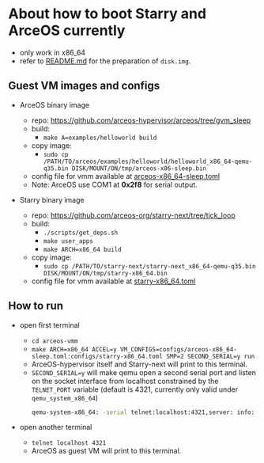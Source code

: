 # About how to boot Starry and ArceOS currently

* only work in x86_64
* refer to [README.md](../README.md) for the preparation of `disk.img`.

## Guest VM images and configs

* ArceOS binary image
    * repo: https://github.com/arceos-hypervisor/arceos/tree/gvm_sleep
    * build: 
        * `make A=examples/helloworld build`
    * copy image: 
        * `sudo cp /PATH/TO/arceos/examples/helloworld/helloworld_x86_64-qemu-q35.bin DISK/MOUNT/ON/tmp/arceos-x86-sleep.bin`
    * config file for vmm available at [arceos-x86_64-sleep.toml](../arceos-vmm/configs/arceos-x86_64-sleep.toml)
    * Note: ArceOS use COM1 at **0x2f8** for serial output.

* Starry binary image
    * repo: https://github.com/arceos-org/starry-next/tree/tick_loop
    * build: 
        * `./scripts/get_deps.sh`
        * `make user_apps`
        * `make ARCH=x86_64 build`
    * copy image: 
        * `sudo cp /PATH/TO/starry-next/starry-next_x86_64-qemu-q35.bin DISK/MOUNT/ON/tmp/starry-x86_64.bin`
    * config file for vmm available at [starry-x86_64.toml](../arceos-vmm/configs/starry-x86_64.toml)

## How to run

* open first terminal
    * `cd arceos-vmm`
    * `make ARCH=x86_64 ACCEL=y VM_CONFIGS=configs/arceos-x86_64-sleep.toml:configs/starry-x86_64.toml SMP=2 SECOND_SERIAL=y run`
    * ArceOS-hypervisor itself and Starry-next will print to this terminal.
    * `SECOND_SERIAL=y` will make qemu open a second serial port and listen on the socket interface from localhost constrained by the `TELNET_PORT` variable (default is 4321, currently only valid under `qemu_system_x86_64`)
        ```bash
        qemu-system-x86_64: -serial telnet:localhost:4321,server: info: QEMU waiting for connection on: disconnected:telnet:127.0.0.1:4321,server=on
        ```

* open another terminal
    * `telnet localhost 4321`
    * ArceOS as guest VM will print to this terminal.